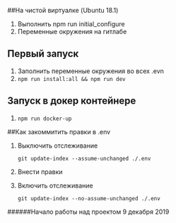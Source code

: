 ##На чистой виртуалке (Ubuntu 18.1)
1. Выполнить npm run initial_configure
1. Переменные окружения на гитлабе

## Первый запуск

1. Заполнить переменные окружения во всех .evn
1. `npm run install:all && npm run dev`

## Запуск в докер контейнере
1. `npm run docker-up`

##Как закоммитить правки в .env
1. Выключить отслеживание

    `git update-index --assume-unchanged ./.env`

1. Внести правки

1. Включить отслеживание

    `git update-index --no-assume-unchanged ./.env`

######Начало работы над проектом 9 декабря 2019

